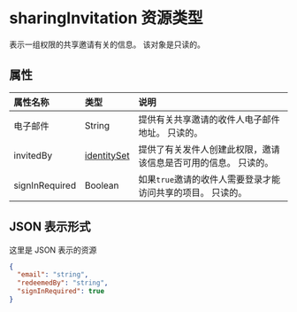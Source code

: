 # <a name="sharinginvitation-resource-type"></a>sharingInvitation 资源类型

表示一组权限的共享邀请有关的信息。 该对象是只读的。


## <a name="properties"></a>属性

| 属性名称  | 类型                          | 说明                                                                                                                   |
|:---------------|:------------------------------|:------------------------------------------------------------------------------------------------------------------------------|
| 电子邮件          | String                        | 提供有关共享邀请的收件人电子邮件地址。 只读的。                                          |
| invitedBy      | [identitySet](identityset.md) | 提供了有关发件人创建此权限，邀请该信息是否可用的信息。 只读的。 |
| signInRequired | Boolean                       | 如果`true`邀请的收件人需要登录才能访问共享的项目。 只读的。                     |

## <a name="json-representation"></a>JSON 表示形式

这里是 JSON 表示的资源

<!-- {
  "blockType": "resource",
  "optionalProperties": [

  ],
  "@odata.type": "microsoft.graph.sharingInvitation"
}-->

```json
{
  "email": "string",
  "redeemedBy": "string",
  "signInRequired": true
}

```

<!-- uuid: 8fcb5dbc-d5aa-4681-8e31-b001d5168d79
2015-10-25 14:57:30 UTC -->
<!-- {
  "type": "#page.annotation",
  "description": "sharingInvitation resource",
  "keywords": "",
  "section": "documentation",
  "tocPath": ""
}-->
